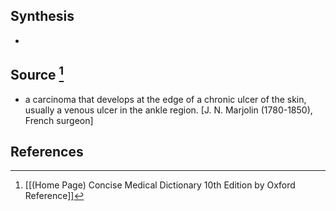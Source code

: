 ## Synthesis
- 
## Source [^1]
- a carcinoma that develops at the edge of a chronic ulcer of the skin, usually a venous ulcer in the ankle region. \[J. N. Marjolin (1780-1850), French surgeon]
## References

[^1]: [[(Home Page) Concise Medical Dictionary 10th Edition by Oxford Reference]]